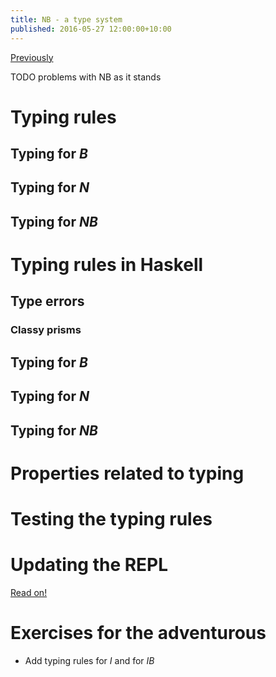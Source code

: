 ```yaml
---
title: NB - a type system
published: 2016-05-27 12:00:00+10:00
---
```


[Previously](../nb.html)

TODO problems with NB as it stands

# Typing rules

## Typing for *B*

## Typing for *N*

## Typing for *NB*

# Typing rules in Haskell

## Type errors

### Classy prisms

## Typing for *B*

## Typing for *N*

## Typing for *NB*

# Properties related to typing

# Testing the typing rules

# Updating the REPL

[Read on!](srclocs.html)

# Exercises for the adventurous
- Add typing rules for *I* and for *IB*
